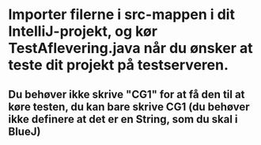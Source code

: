 # Importer filerne i src-mappen i dit IntelliJ-projekt, og kør TestAflevering.java når du ønsker at teste dit projekt på testserveren.
## Du behøver ikke skrive "CG1" for at få den til at køre testen, du kan bare skrive CG1 (du behøver ikke definere at det er en String, som du skal i BlueJ)
